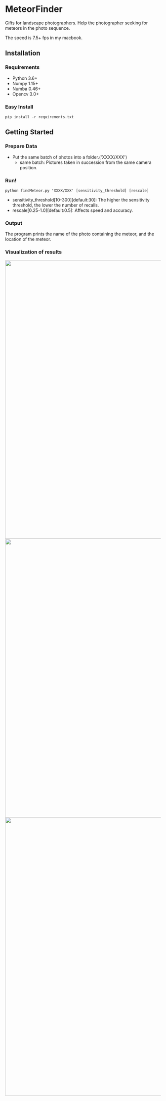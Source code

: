 # MeteorFinder
Gifts for landscape photographers. Help the photographer seeking for meteors in the photo sequence.

The speed is 7.5+ fps in my macbook.

## Installation

### Requirements
- Python 3.6+
- Numpy 1.15+
- Numba 0.46+
- Opencv 3.0+

### Easy Install
```shell
pip install -r requirements.txt
```

## Getting Started

### Prepare Data
- Put the same batch of photos into a folder.('XXXX/XXX')
	- same batch: Pictures taken in succession from the same camera position.

### Run!
```shell
python findMeteor.py 'XXXX/XXX' [sensitivity_threshold] [rescale]
```
- sensitivity_threshold[10-300][default:30]: The higher the sensitivity threshold, the lower the number of recalls.
- rescale[0.25-1.0][default:0.5]: Affects speed and accuracy.

### Output

The program prints the name of the photo containing the meteor, and the location of the meteor.

### Visualization of results
<img src="https://github.com/bj80heyue/MeteorFinder/blob/master/MeterosOutput/DXM_8114.JPG" width = 900 align=middle>
<img src="https://github.com/bj80heyue/MeteorFinder/blob/master/MeterosOutput/DXM_8797.JPG" width = 900 align=middle>
<img src="https://github.com/bj80heyue/MeteorFinder/blob/master/MeterosOutput/DXM_8671.JPG" width = 900 align=middle>

